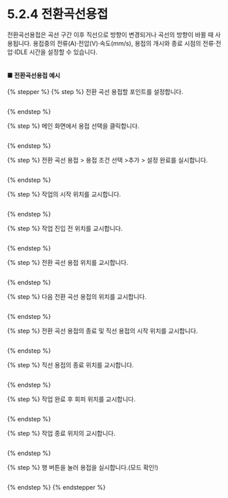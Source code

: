 # 5.2.4 전환곡선용접

전환곡선용접은 곡선 구간 이후 직선으로 방향이 변경되거나 곡선의 방향이 바뀔 때 사용됩니다. 용접중의 전류(A)·전압(V)·속도(mm/s), 용접의 개시와 종료 시점의 전류·전압·IDLE 시간을 설정할 수 있습니다.

<figure><img src="img/section5.2.4_1.jpg" alt=""><figcaption></figcaption></figure>

#### ■ 전환곡선용접 예시

{% stepper %}
{% step %}
전환 곡선 용접할 포인트를 설정합니다.

<figure><img src="img/section5.2.4_2.jpg" alt=""><figcaption></figcaption></figure>
{% endstep %}

{% step %}
메인 화면에서 용접 선택을 클릭합니다.

<figure><img src="img/section5.2.4_3.jpg" alt=""><figcaption></figcaption></figure>
{% endstep %}

{% step %}
전환 곡선 용접 > 용접 조건 선택 >추가 > 설정 완료를 실시합니다.

<figure><img src="img/section5.2.4_4.jpg" alt=""><figcaption></figcaption></figure>
{% endstep %}

{% step %}
작업의 시작 위치를 교시합니다.

<figure><img src="img/section5.2.4_5.jpg" alt=""><figcaption></figcaption></figure>
{% endstep %}

{% step %}
작업 진입 전 위치를 교시합니다.

<figure><img src="img/section5.2.4_6.jpg" alt=""><figcaption></figcaption></figure>
{% endstep %}

{% step %}
전환 곡선 용접 위치를 교시합니다.

<figure><img src="img/section5.2.4_7.jpg" alt=""><figcaption></figcaption></figure>
{% endstep %}

{% step %}
다음 전환 곡선 용접의 위치를 교시합니다.

<figure><img src="img/section5.2.4_8.jpg" alt=""><figcaption></figcaption></figure>
{% endstep %}

{% step %}
전환 곡선 용접의 종료 및 직선 용접의 시작 위치를 교시합니다.

<figure><img src="img/section5.2.4_9.jpg" alt=""><figcaption></figcaption></figure>
{% endstep %}

{% step %}
직선 용접의 종료 위치를 교시합니다.

<figure><img src="img/section5.2.4_10.jpg" alt=""><figcaption></figcaption></figure>
{% endstep %}

{% step %}
작업 완료 후 회피 위치를 교시합니다.

<figure><img src="img/section5.2.4_11.jpg" alt=""><figcaption></figcaption></figure>
{% endstep %}

{% step %}
작업 종료 위치의 교시합니다.

<figure><img src="img/section5.2.4_12.jpg" alt=""><figcaption></figcaption></figure>
{% endstep %}

{% step %}
행 버튼을 눌러 용접을 실시합니다.(모드 확인!)

<figure><img src="img/section5.2.4_13.jpg" alt=""><figcaption></figcaption></figure>
{% endstep %}
{% endstepper %}
